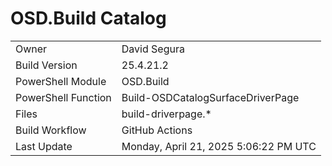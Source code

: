 ﻿# OSD.Build Catalog

| | |
|-|-|
| Owner | David Segura |
| Build Version | 25.4.21.2 |
| PowerShell Module | OSD.Build |
| PowerShell Function | Build-OSDCatalogSurfaceDriverPage |
| Files | build-driverpage.* |
| Build Workflow | GitHub Actions |
| Last Update | Monday, April 21, 2025 5:06:22 PM UTC |
